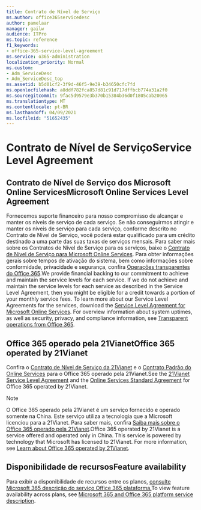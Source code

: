 ```yaml
---
title: Contrato de Nível de Serviço
ms.author: office365servicedesc
author: pamelaar
manager: gailw
audience: ITPro
ms.topic: reference
f1_keywords:
- office-365-service-level-agreement
ms.service: o365-administration
localization_priority: Normal
ms.custom:
- Adm_ServiceDesc
- Adm_ServiceDesc_top
ms.assetid: b5d01cf2-3f9d-46f5-9e39-b34650cfc7fd
ms.openlocfilehash: a8ddf782fca857d81c91d717dffbcb774a31a2f0
ms.sourcegitcommit: 9fac5d9579e3b370b15384b36d0f1805cab20065
ms.translationtype: MT
ms.contentlocale: pt-BR
ms.lasthandoff: 04/09/2021
ms.locfileid: "51652435"
---
```

# <a name="service-level-agreement"></a><span data-ttu-id="a2af8-102">Contrato de Nível de Serviço</span><span class="sxs-lookup"><span data-stu-id="a2af8-102">Service Level Agreement</span></span>

## <a name="microsoft-online-services-level-agreement"></a><span data-ttu-id="a2af8-103">Contrato de Nível de Serviço dos Microsoft Online Services</span><span class="sxs-lookup"><span data-stu-id="a2af8-103">Microsoft Online Services Level Agreement</span></span>

<span data-ttu-id="a2af8-p101">Fornecemos suporte financeiro para nosso compromisso de alcançar e manter os níveis de serviço de cada serviço. Se não conseguirmos atingir e manter os níveis de serviço para cada serviço, conforme descrito no Contrato de Nível de Serviço, você poderá estar qualificado para um crédito destinado a uma parte das suas taxas de serviços mensais. Para saber mais sobre os Contratos de Nível de Serviço para os serviços, baixe o [Contrato de Nível de Serviço para Microsoft Online Services](https://go.microsoft.com/fwlink/?linkid=272026). Para obter informações gerais sobre tempos de ativação do sistema, bem como informações sobre conformidade, privacidade e segurança, confira [Operações transparentes do Office 365](./service-health-and-continuity.md).</span><span class="sxs-lookup"><span data-stu-id="a2af8-p101">We provide financial backing to our commitment to achieve and maintain the service levels for each service. If we do not achieve and maintain the service levels for each service as described in the Service Level Agreement, then you might be eligible for a credit towards a portion of your monthly service fees. To learn more about our Service Level Agreements for the services, download the [Service Level Agreement for Microsoft Online Services](https://go.microsoft.com/fwlink/?linkid=272026). For overview information about system uptimes, as well as security, privacy, and compliance information, see [Transparent operations from Office 365](./service-health-and-continuity.md).</span></span>
  
## <a name="office-365-operated-by-21vianet"></a><span data-ttu-id="a2af8-108">Office 365 operado pela 21Vianet</span><span class="sxs-lookup"><span data-stu-id="a2af8-108">Office 365 operated by 21Vianet</span></span>

<span data-ttu-id="a2af8-109">Confira o [Contrato de Nível de Serviço da 21Vianet](https://go.microsoft.com/fwlink/?linkid=846729) e o [Contrato Padrão do Online Services](https://go.microsoft.com/fwlink/?linkid=846730) para o Office 365 operado pela 21Vianet.</span><span class="sxs-lookup"><span data-stu-id="a2af8-109">See the [21Vianet Service Level Agreement](https://go.microsoft.com/fwlink/?linkid=846729) and the [Online Services Standard Agreement](https://go.microsoft.com/fwlink/?linkid=846730) for Office 365 operated by 21Vianet.</span></span> 
  
> [!NOTE]
> <span data-ttu-id="a2af8-p102">O Office 365 operado pela 21Vianet é um serviço fornecido e operado somente na China. Este serviço utiliza a tecnologia que a Microsoft licenciou para a 21Vianet. Para saber mais, confira [Saiba mais sobre o Office 365 operado pela 21Vianet](/microsoft-365/admin/services-in-china/services-in-china?viewFallbackFrom=o365-worldwide).</span><span class="sxs-lookup"><span data-stu-id="a2af8-p102">Office 365 operated by 21Vianet is a service offered and operated only in China. This service is powered by technology that Microsoft has licensed to 21Vianet. For more information, see [Learn about Office 365 operated by 21Vianet](/microsoft-365/admin/services-in-china/services-in-china?viewFallbackFrom=o365-worldwide).</span></span> 
  
## <a name="feature-availability"></a><span data-ttu-id="a2af8-113">Disponibilidade de recursos</span><span class="sxs-lookup"><span data-stu-id="a2af8-113">Feature availability</span></span>

<span data-ttu-id="a2af8-114">Para exibir a disponibilidade de recursos entre os planos, [consulte Microsoft 365 descrição do serviço Office 365 plataforma.](office-365-platform-service-description.md)</span><span class="sxs-lookup"><span data-stu-id="a2af8-114">To view feature availability across plans, see [Microsoft 365 and Office 365 platform service description](office-365-platform-service-description.md).</span></span>
